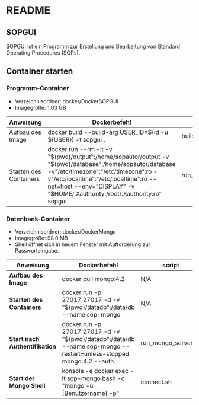 # README
## SOPGUI
SOPGUI ist ein Programm zur Erstellung und Bearbeitung von Standard Operating Procedures (SOPs).

## Container starten

### Programm-Container
+ Verzeichnisordner: docker/DockerSOPGUI
+ Imagegröße: 1.03 GB


| Anweisung               | Dockerbefehl                                                                                                                                                                                                                                                        | script                |
|------------------------|---------------------------------------------------------------------------------------------------------------------------------------------------------------------------------------------------------------------------------------------------------------------|-----------------------|
| Aufbau des Image       | docker build --build-arg USER_ID=$(id -u ${USER}) -t sopgui .                                                                                                                                                                                                                                            | build_docker_image.sh |
| Starten des Containers | docker run --rm -it -v "$(pwd)/output":/home/sopautor/output -v "$(pwd)/database":/home/sopautor/database -v"/etc/timezone":"/etc/timezone":ro -v"/etc/localtime":"/etc/localtime":ro --net=host --env="DISPLAY" -v "$HOME/.Xauthority:/root/.Xauthority:ro" sopgui | run_container.sh      |



### Datenbank-Container
+ Verzeichnisordner: docker/DockerMongo
+ Imagegröße: 98.0 MB
+ Shell öffnet sich in neuem Fenster mit Aufforderung zur Passworteingabe.


| Anweisung                        | Dockerbefehl                                                                                                         | script |
|----------------------------------|----------------------------------------------------------------------------------------------------------------------|------|
| **Aufbau des Image**             | docker pull mongo:4.2                                                                                                | N/A    |
| **Starten des Containers**       | docker run -p 27017:27017 -d -v "$(pwd)/datadb":/data/db --name sop-mongo                                            | N/A    |
| **Start nach Authentifikation** | docker run -p 27017:27017 -d -v "$(pwd)/datadb":/data/db --name sop-mongo --restart=unless-stopped mongo:4.2  --auth | run_mongo_server.sh    |
| **Start der Mongo Shell**       | konsole -e docker exec -it sop-mongo bash -c "mongo -u [Benutzername] -p"                                            | connect.sh    |                                                                                          
